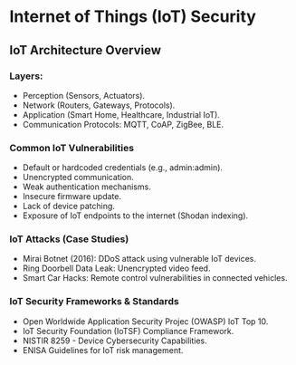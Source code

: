  # Internet of Things (IoT) Security
## IoT Architecture Overview

### Layers:
- Perception (Sensors, Actuators).
- Network (Routers, Gateways, Protocols).
- Application (Smart Home, Healthcare, Industrial IoT).
- Communication Protocols: MQTT, CoAP, ZigBee, BLE.

### Common IoT Vulnerabilities

- Default or hardcoded credentials (e.g., admin:admin).
- Unencrypted communication.
- Weak authentication mechanisms.
- Insecure firmware update.
- Lack of device patching.
- Exposure of IoT endpoints to the internet (Shodan indexing).

### IoT Attacks (Case Studies)

- Mirai Botnet (2016): DDoS attack using vulnerable IoT devices.
- Ring Doorbell Data Leak: Unencrypted video feed.
- Smart Car Hacks: Remote control vulnerabilities in connected vehicles.

### IoT Security Frameworks & Standards

- Open Worldwide Application Security Projec (OWASP) IoT Top 10.
- IoT Security Foundation (IoTSF) Compliance Framework.
- NISTIR 8259 - Device Cybersecurity Capabilities.
- ENISA Guidelines for IoT risk management.
